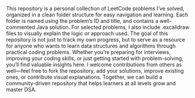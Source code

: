 This repository is a personal collection of LeetCode problems I’ve solved, organized in a clean folder structure for easy navigation and learning. Each folder is named using the problem’s ID and title, and contains a well-commented Java solution. For selected problems, I also include .excalidraw files to visually explain the logic or approach used. The goal of this repository is not just to track my own progress, but to serve as a resource for anyone who wants to learn data structures and algorithms through practical coding problems. Whether you’re preparing for interviews, improving your coding skills, or just getting started with problem-solving, you’ll find valuable insights here. I welcome contributions from others as well—feel free to fork the repository, add your solutions, improve existing ones, or contribute visual explanations. Together, we can build a community-driven repository that helps learners at all levels grow and master DSA.

